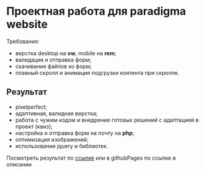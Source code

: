 # Проектная работа для paradigma website

Требования:
+ верстка desktop на <b>vw</b>, mobile на <b>rem</b>;
+ валидация и отправка форм;
+ скачивание файлов из форм;
+ плавный скролл и анимация подгрузки контента при скролле.

## Результат ##
+ pixelperfect;
+ адаптивная, валидная верстка;
+ работа с чужим кодом и внедрение готовых решений с адаптацией в проект (квиз);
+ настройка и отправка форм на почту на <b>php</b>;
+ оптимизация изображений;
+ использование jquery и библиотек.

Посмотреть результат по <a href="https://master-granit161.ru/" target="_blank" >ссылке</a> или в githubPages по ссылке в описании
